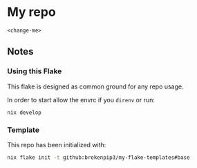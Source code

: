 # My repo

`<change-me>`

## Notes

### Using this Flake

This flake is designed as common ground for any repo usage.

In order to start allow the envrc if you `direnv` or run:

```
nix develop
```

### Template

This repo has been initialized with:

```bash
nix flake init -t github:brokenpip3/my-flake-templates#base
```
